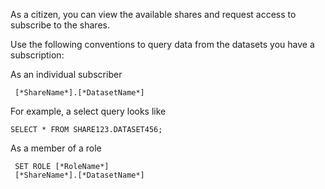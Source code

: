 
As a citizen, you can view the available shares and request access to subscribe to the shares.

Use the following conventions to query data from the datasets you have a subscription:

As an individual subscriber

```
 [*ShareName*].[*DatasetName*]
```

For example, a select query looks like

```
SELECT * FROM SHARE123.DATASET456;
```

As a member of a role

```
 SET ROLE [*RoleName*]
 [*ShareName*].[*DatasetName*]
```

